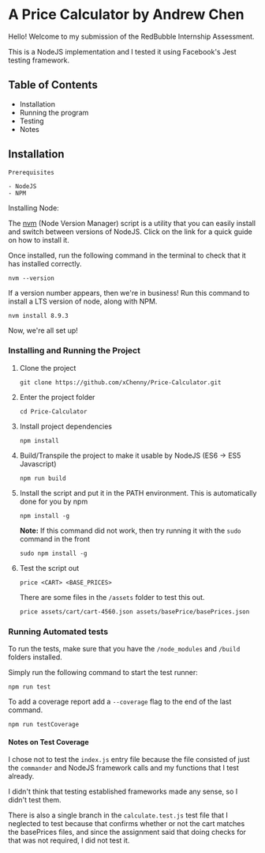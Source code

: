 # A Price Calculator by Andrew Chen

Hello! Welcome to my submission of the RedBubble Internship Assessment. 

This is a NodeJS implementation and I tested it using Facebook's Jest testing framework.

## Table of Contents

- Installation
- Running the program
- Testing
- Notes

## Installation

    Prerequisites

    - NodeJS
    - NPM

Installing Node:

The [nvm](https://github.com/creationix/nvm) (Node Version Manager) script is a utility that you can easily install and switch between versions of NodeJS. Click on the link for a quick guide on how to install it.

Once installed, run the following command in the terminal to check that it has installed correctly.

`nvm --version`

If a version number appears, then we're in business! Run this command to install a LTS version of node, along with NPM.

`nvm install 8.9.3`

Now, we're all set up!

### Installing and Running the Project

1. Clone the project

    `git clone https://github.com/xChenny/Price-Calculator.git`

2. Enter the project folder

    `cd Price-Calculator`

3. Install project dependencies

    `npm install`

4. Build/Transpile the project to make it usable by NodeJS (ES6 -> ES5 Javascript)

    `npm run build`

5. Install the script and put it in the PATH environment. This is automatically done for you by npm

    `npm install -g`

    **Note:** If this command did not work, then try running it with the `sudo` command in the front

    `sudo npm install -g`

6. Test the script out

    `price <CART> <BASE_PRICES>`

    There are some files in the `/assets` folder to test this out.

    `price assets/cart/cart-4560.json assets/basePrice/basePrices.json`

### Running Automated tests

To run the tests, make sure that you have the `/node_modules` and `/build` folders installed.

Simply run the following command to start the test runner:

  `npm run test`

  To add a coverage report add a `--coverage` flag to the end of the last command.

  `npm run testCoverage`

#### Notes on Test Coverage

I chose not to test the `index.js` entry file because the file consisted of just the `commander` and NodeJS framework calls and my functions that I test already.

I didn't think that testing established frameworks made any sense, so I didn't test them.

There is also a single branch in the `calculate.test.js` test file that I neglected to test because that confirms whether or not the cart matches the basePrices files, and since the assignment said that doing checks for that was not required, I did not test it.